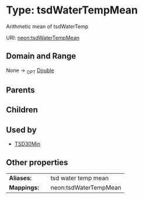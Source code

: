 
# Type: tsdWaterTempMean


Arithmetic mean of tsdWaterTemp

URI: [neon:tsdWaterTempMean](https://data.neonscience.org/tsdWaterTempMean)


## Domain and Range

None ->  <sub>OPT</sub> [Double](types/Double.md)

## Parents


## Children


## Used by

 * [TSD30Min](TSD30Min.md)

## Other properties

|  |  |  |
| --- | --- | --- |
| **Aliases:** | | tsd water temp mean |
| **Mappings:** | | neon:tsdWaterTempMean |

